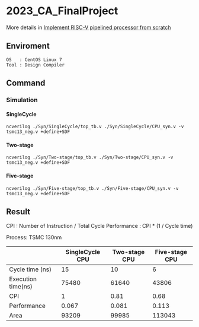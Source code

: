 # 2023_CA_FinalProject

More details in [Implement RISC-V pipelined processor from scratch](https://hackmd.io/jQ4yP94_Sv6y85JBiH5Amw?both)

## Enviroment
```
OS   : CentOS Linux 7
Tool : Design Compiler
```

## Command

### Simulation

#### SingleCycle
```
ncverilog ./Syn/SingleCycle/top_tb.v ./Syn/SingleCycle/CPU_syn.v -v tsmc13_neg.v +define+SDF
```

#### Two-stage
```
ncverilog ./Syn/Two-stage/top_tb.v ./Syn/Two-stage/CPU_syn.v -v tsmc13_neg.v +define+SDF
```

#### Five-stage
```
ncverilog ./Syn/Five-stage/top_tb.v ./Syn/Five-stage/CPU_syn.v -v tsmc13_neg.v +define+SDF
```


## Result

CPI : Number of Instruction / Total Cycle
Performance : CPI * (1 / Cycle time)

Process: TSMC 130nm

|                    | SingleCycle CPU | Two-stage CPU | Five-stage CPU |
| ------------------ | --------------- | ------------- | -------------- |
| Cycle time (ns)    | 15              | 10            | 6              |
| Execution time(ns) | 75480           | 61640         | 43806          |
| CPI                | 1               | 0.81          | 0.68           |
| Performance        | 0.067           | 0.081         | 0.113          |
| Area               | 93209           | 99985         | 113043         |